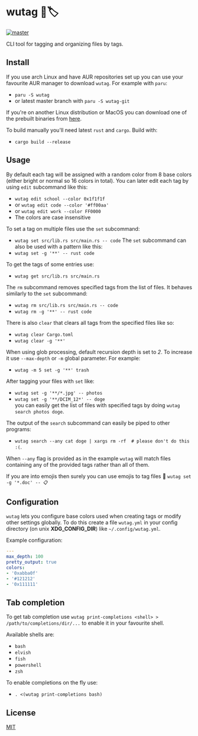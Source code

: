 # wutag 🔱🏷️ 
[![master](https://github.com/vv9k/wutag/actions/workflows/master.yml/badge.svg)](https://github.com/vv9k/wutag/actions/workflows/master.yml)

CLI tool for tagging and organizing files by tags.

## Install

If you use arch Linux and have AUR repositories set up you can use your favourite AUR manager to download `wutag`. For example with `paru`:
 - `paru -S wutag`
 - or latest master branch with `paru -S wutag-git`

If you're on another Linux distribution or MacOS you can download one of the prebuilt binaries from [here](https://github.com/vv9k/wutag/releases).

To build manually you'll need latest `rust` and `cargo`. Build with:
 - `cargo build --release`

## Usage

By default each tag will be assigned with a random color from 8 base colors (either bright or normal so 16 colors in total). You can later edit each tag by using `edit` subcommand like this:
 - `wutag edit school --color 0x1f1f1f`
 - or `wutag edit code --color '#ff00aa'`
 - or `wutag edit work --color FF0000`
 - The colors are case insensitive

To set a tag on multiple files use the `set` subcommand:
 - `wutag set src/lib.rs src/main.rs -- code`
The `set` subcommand can also be used with a pattern like this:
 - `wutag set -g '**' -- rust code`

To get the tags of some entries use:
 - `wutag get src/lib.rs src/main.rs`

The `rm` subcommand removes specified tags from the list of files. It behaves similarly to the `set` subcommand:
 - `wutag rm src/lib.rs src/main.rs -- code`
 - `wutag rm -g '**' -- rust code`

There is also `clear` that clears all tags from the specified files like so:
 - `wutag clear Cargo.toml`
 - `wutag clear -g '**'`

When using glob processing, default recursion depth is set to *2*. To increase it use `--max-depth` or `-m` global parameter. For example:
 - `wutag -m 5 set -g '**' trash`

After tagging your files with `set` like:
 - `wutag set -g '**/*.jpg' -- photos`
 - `wutag set -g '**/DCIM_12*' -- doge`  
you can easily get the list of files with specified tags by doing `wutag search photos doge`. 

The output of the `search` subcommand can easily be piped to other programs:
 - `wutag search --any cat doge | xargs rm -rf  # please don't do this :(`. 

When `--any` flag is provided as in the example `wutag` will match files containing any of the provided tags rather than all of them.

If you are into emojis then surely you can use emojis to tag files 🙂 `wutag set -g '*.doc' -- 📋`

## Configuration

`wutag` lets you configure base colors used when creating tags or modify other settings globally. To do this create a file `wutag.yml` in your config directory (on unix **XDG_CONFIG_DIR**) like `~/.config/wutag.yml`.

Example configuration:
```yaml
---
max_depth: 100
pretty_output: true
colors:
- '0xabba0f'
- '#121212'
- '0x111111'
```

## Tab completion

To get tab completion use `wutag print-completions <shell> > /path/to/completions/dir/...` to enable it in your favourite shell.  

Available shells are:
 - `bash`
 - `elvish`
 - `fish`
 - `powershell`
 - `zsh`

 To enable completions on the fly use:
 - `. <(wutag print-completions bash)`


## License
[MIT](https://github.com/vv9k/wutag/blob/master/LICENSE)

